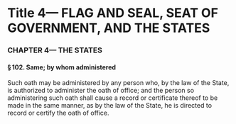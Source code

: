 
# Title 4— FLAG AND SEAL, SEAT OF GOVERNMENT, AND THE STATES
### CHAPTER 4— THE STATES
#### § 102. Same; by whom administered

Such oath may be administered by any person who, by the law of the State, is authorized to administer the oath of office; and the person so administering such oath shall cause a record or certificate thereof to be made in the same manner, as by the law of the State, he is directed to record or certify the oath of office.
